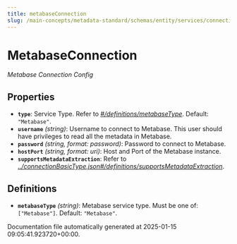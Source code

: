 ```yaml
---
title: metabaseConnection
slug: /main-concepts/metadata-standard/schemas/entity/services/connections/dashboard/metabaseconnection
---
```


# MetabaseConnection

*Metabase Connection Config*

## Properties

- **`type`**: Service Type. Refer to *[#/definitions/metabaseType](#definitions/metabaseType)*. Default: `"Metabase"`.
- **`username`** *(string)*: Username to connect to Metabase. This user should have privileges to read all the metadata in Metabase.
- **`password`** *(string, format: password)*: Password to connect to Metabase.
- **`hostPort`** *(string, format: uri)*: Host and Port of the Metabase instance.
- **`supportsMetadataExtraction`**: Refer to *[../connectionBasicType.json#/definitions/supportsMetadataExtraction](#/connectionBasicType.json#/definitions/supportsMetadataExtraction)*.
## Definitions

- **`metabaseType`** *(string)*: Metabase service type. Must be one of: `["Metabase"]`. Default: `"Metabase"`.


Documentation file automatically generated at 2025-01-15 09:05:41.923720+00:00.
